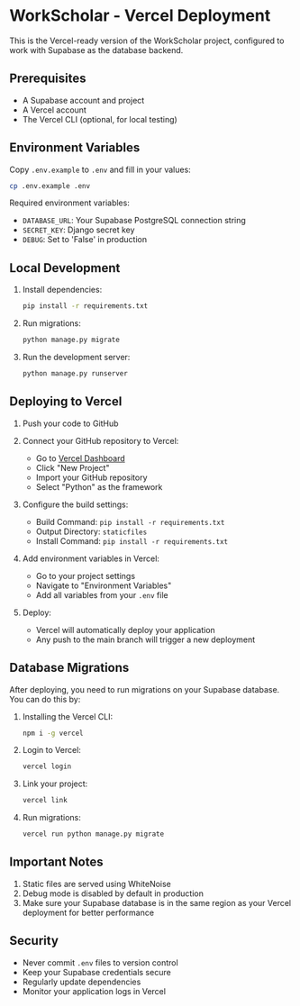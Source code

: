 # WorkScholar - Vercel Deployment

This is the Vercel-ready version of the WorkScholar project, configured to work with Supabase as the database backend.

## Prerequisites

- A Supabase account and project
- A Vercel account
- The Vercel CLI (optional, for local testing)

## Environment Variables

Copy `.env.example` to `.env` and fill in your values:

```bash
cp .env.example .env
```

Required environment variables:

- `DATABASE_URL`: Your Supabase PostgreSQL connection string
- `SECRET_KEY`: Django secret key
- `DEBUG`: Set to 'False' in production

## Local Development

1. Install dependencies:
   ```bash
   pip install -r requirements.txt
   ```

2. Run migrations:
   ```bash
   python manage.py migrate
   ```

3. Run the development server:
   ```bash
   python manage.py runserver
   ```

## Deploying to Vercel

1. Push your code to GitHub

2. Connect your GitHub repository to Vercel:
   - Go to [Vercel Dashboard](https://vercel.com/dashboard)
   - Click "New Project"
   - Import your GitHub repository
   - Select "Python" as the framework

3. Configure the build settings:
   - Build Command: `pip install -r requirements.txt`
   - Output Directory: `staticfiles`
   - Install Command: `pip install -r requirements.txt`

4. Add environment variables in Vercel:
   - Go to your project settings
   - Navigate to "Environment Variables"
   - Add all variables from your `.env` file

5. Deploy:
   - Vercel will automatically deploy your application
   - Any push to the main branch will trigger a new deployment

## Database Migrations

After deploying, you need to run migrations on your Supabase database. You can do this by:

1. Installing the Vercel CLI:
   ```bash
   npm i -g vercel
   ```

2. Login to Vercel:
   ```bash
   vercel login
   ```

3. Link your project:
   ```bash
   vercel link
   ```

4. Run migrations:
   ```bash
   vercel run python manage.py migrate
   ```

## Important Notes

1. Static files are served using WhiteNoise
2. Debug mode is disabled by default in production
3. Make sure your Supabase database is in the same region as your Vercel deployment for better performance

## Security

- Never commit `.env` files to version control
- Keep your Supabase credentials secure
- Regularly update dependencies
- Monitor your application logs in Vercel
